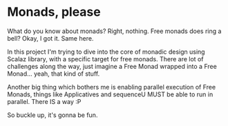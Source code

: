 # Monads, please
What do you know about monads? Right, nothing. Free monads does ring a bell? Okay, I got it. Same here.

In this project I'm trying to dive into the core of monadic design using Scalaz library, with a specific target for free monads. 
There are lot of challenges along the way, just imagine a Free Monad wrapped into a Free Monad... yeah, that kind of stuff.

Another big thing which bothers me is enabling parallel execution of Free Monads, things like Applicatives and sequenceU MUST be able to run in parallel. There IS a way :P

So buckle up, it's gonna be fun.
